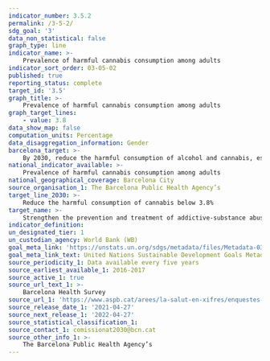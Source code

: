 ```yaml
---
indicator_number: 3.5.2
permalink: /3-5-2/
sdg_goal: '3'
data_non_statistical: false
graph_type: line
indicator_name: >-
    Prevalence of harmful cannabis consumption among adults
indicator_sort_order: 03-05-02
published: true
reporting_status: complete
target_id: '3.5'
graph_title: >-
    Prevalence of harmful cannabis consumption among adults
graph_target_lines:
    - value: 3.8
data_show_map: false
computation_units: Percentage
data_disaggregation_information: Gender
barcelona_target: >-
    By 2030, reduce the harmful consumption of alcohol and cannabis, especially in young people
national_indicator_available: >-
    Prevalence of harmful cannabis consumption among adults
national_geographical_coverage: Barcelona City 
source_organisation_1: The Barcelona Public Health Agency’s 
target_line_2030: >-
    Reduce the harmful consumption of cannabis below 3.8%
target_name: >-
    Strengthen the prevention and treatment of addictive-substance abuse, including the improper use of narcotics and the harmful consumption of alcohol
indicator_definition:
un_designated_tier: 1
un_custodian_agency: World Bank (WB)
goal_meta_link: 'https://unstats.un.org/sdgs/metadata/files/Metadata-03-05-01.pdf'
goal_meta_link_text: United Nations Sustainable Development Goals Metadata (pdf 894kB)
source_periodicity_1: Data available every five years
source_earliest_available_1: 2016-2017
source_active_1: true
source_url_text_1: >-
    Barcelona Health Survey 
source_url_1: 'https://www.aspb.cat/arees/la-salut-en-xifres/enquestes-de-salut/'
source_release_date_1: '2021-04-27'
source_next_release_1: '2022-04-27'
source_statistical_classification_1: 
source_contact_1: comissionat2030@bcn.cat
source_other_info_1: >-
    The Barcelona Public Health Agency’s
---
```

